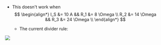 
- This doesn't work when 
  $$
  \begin{align*}
    I_S &= 10 A && R_1 &= 8 \Omega \\ R_2 &= 14 \Omega && R_3 &= 24 \Omega \\
  \end{align*} 
  $$ 

    - The current divider rule:

![](./images/f8CFlHYQyiqGVayZQa9gFTzZx5hu2Iy1I.png)